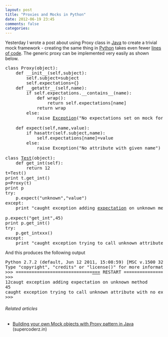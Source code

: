 ```yaml
---
layout: post
title: "Proxies and Mocks in Python"
date: 2012-06-19 23:45
comments: false
categories:
---
```


Yesterday I wrote a post about using Proxy class in <a class="zem_slink" title="java development tools" href="http://download.cnet.com/windows/java-software/" rel="downloadcom" target="_blank">Java</a> to create a trivial mock framework - creating the same thing in <a class="zem_slink" title="Python (programming language)" href="http://www.python.org/" rel="homepage" target="_blank">Python</a> takes even fewer <a class="zem_slink" title="Source lines of code" href="http://en.wikipedia.org/wiki/Source_lines_of_code" rel="wikipedia" target="_blank">lines of code</a>. The generic proxy can be implemented very easily as shown below.
<pre>class Proxy(object):
    def __init__(self,subject):
        self.subject=subject
        self.expectations={}
    def __getattr__(self,name):
        if self.expectations.__contains__(name):
            def wrap():
                return self.expectations[name]
            return wrap
        else:
            raise <a class="zem_slink" title="Exception handling" href="http://en.wikipedia.org/wiki/Exception_handling" rel="wikipedia" target="_blank">Exception</a>("No expectations set on mock for this attribute")

    def expect(self,name,value): 
        if hasattr(self.subject,name): 
            self.expectations[name]=value 
        else: 
            raise Exception("No attribute with given name")

class <a class="zem_slink" title="Test cricket" href="http://en.wikipedia.org/wiki/Test_cricket" rel="wikipedia" target="_blank">Test</a>(object): 
    def get_int(self): 
        return 12 
t=Test() 
print t.get_int() 
p=Proxy(t) 
print p 
try: 
    p.expect("unknown","value") 
except: 
    print "caught exception adding <a class="zem_slink" title="Expected value" href="http://en.wikipedia.org/wiki/Expected_value" rel="wikipedia" target="_blank">expectation</a> on unknown method" 

p.expect("get_int",45) 
print p.get_int() 
try: 
    p.get_intxxx() 
except: 
    print "caught exception trying to call unknown attribute with no expectation"</pre>
And this produces the following output
<pre>Python 2.7.2 (default, Jun 12 2011, 15:08:59) [MSC v.1500 32 bit (<a class="zem_slink" title="Intel" href="http://maps.google.com/maps?ll=37.3879277778,-121.963538889&amp;spn=0.01,0.01&amp;q=37.3879277778,-121.963538889 (Intel)&amp;t=h" rel="geolocation" target="_blank">Intel</a>)] on win32
Type "copyright", "credits" or "license()" for more information.
&gt;&gt;&gt; =============================<a class="zem_slink" title="Relational operator" href="http://en.wikipedia.org/wiki/Relational_operator" rel="wikipedia" target="_blank">===</a> RESTART ================================
&gt;&gt;&gt; 
12caugt exception adding expectation on unknown method
45
caught exception trying to call unknown attribute with no expectation
&gt;&gt;&gt;</pre>
<h6 class="zemanta-related-title" style="font-size:1em;">Related articles</h6>
<ul class="zemanta-article-ul">
	<li class="zemanta-article-ul-li"><a href="http://supercoderz.in/2012/06/18/building-your-own-mock-objects-with-proxy-pattern-in-java/" target="_blank">Building your own Mock objects with Proxy pattern in Java</a> (supercoderz.in)</li>
</ul>
